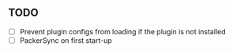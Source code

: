 ## TODO

* [ ] Prevent plugin configs from loading if the plugin is not installed
* [ ] PackerSync on first start-up
